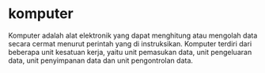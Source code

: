 # komputer
Komputer adalah alat elektronik yang dapat menghitung atau mengolah data secara cermat menurut perintah yang di instruksikan. Komputer terdiri dari beberapa unit kesatuan kerja, yaitu unit pemasukan data, unit pengeluaran data, unit penyimpanan data dan unit pengontrolan data.
